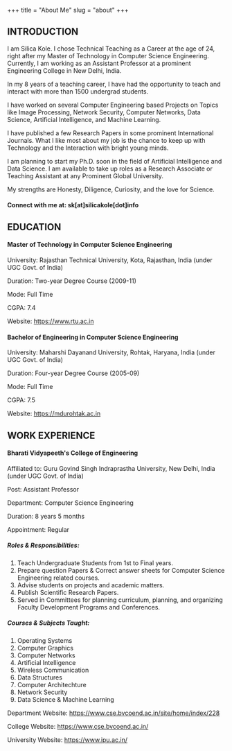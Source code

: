 +++
title = "About Me"
slug = "about"
+++

## INTRODUCTION

I am Silica Kole. I chose Technical Teaching as a Career at the age of 24, right after my Master of Technology in Computer Science Engineering. Currently, I am working as an Assistant Professor at a prominent Engineering College in New Delhi, India.

In my 8 years of a teaching career, I have had the opportunity to teach and interact with more than 1500 undergrad students. 

I have worked on several Computer Engineering based Projects on Topics like Image Processing, Network Security, Computer Networks, Data Science, Artificial Intelligence, and Machine Learning. 

I have published a few Research Papers in some prominent International Journals. What I like most about my job is the chance to keep up with Technology and the Interaction with bright young minds. 

I am planning to start my Ph.D. soon in the field of Artificial Intelligence and Data Science. I am available to take up roles as a Research Associate or Teaching Assistant at any Prominent Global University. 

My strengths are Honesty, Diligence, Curiosity, and the love for Science. 

#### Connect with me at: sk[at]silicakole[dot]info



## EDUCATION

#### Master of Technology in Computer Science Engineering

University: Rajasthan Technical University, Kota, Rajasthan, India (under UGC Govt. of India)

Duration: Two-year Degree Course (2009-11)

Mode: Full Time

CGPA: 7.4

Website: <https://www.rtu.ac.in>

#### Bachelor of Engineering in Computer Science Engineering

University: Maharshi Dayanand University, Rohtak, Haryana, India (under UGC Govt. of India)

Duration: Four-year Degree Course (2005-09)

Mode: Full Time

CGPA: 7.5

Website: <https://mdurohtak.ac.in>



## WORK EXPERIENCE

#### Bharati Vidyapeeth's College of Engineering 

Affiliated to: Guru Govind Singh Indraprastha University, New Delhi, India (under UGC Govt. of India)

Post: Assistant Professor

Department: Computer Science Engineering

Duration: 8 years 5 months

Appointment: Regular

##### Roles & Responsibilities:

1. Teach Undergraduate Students from 1st to Final years.
2. Prepare question Papers & Correct answer sheets for Computer Science Engineering related courses.
3. Advise students on projects and academic matters.
4. Publish Scientific Research Papers.
5. Served in Committees for planning curriculum, planning, and organizing Faculty Development Programs and Conferences.

##### Courses & Subjects Taught:

1. Operating Systems
2. Computer Graphics
3. Computer Networks
4. Artificial Intelligence
5. Wireless Communication
6. Data Structures
7. Computer Architechture
8. Network Security
9. Data Science & Machine Learning

Department Website: <https://www.cse.bvcoend.ac.in/site/home/index/228>

College Website: <https://www.cse.bvcoend.ac.in/>

University Website: <https://www.ipu.ac.in/>